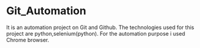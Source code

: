# Git_Automation
It is an automation project on Git and Github. The technologies used for this project are python,selenium(python).
For the automation purpose i used Chrome browser.
